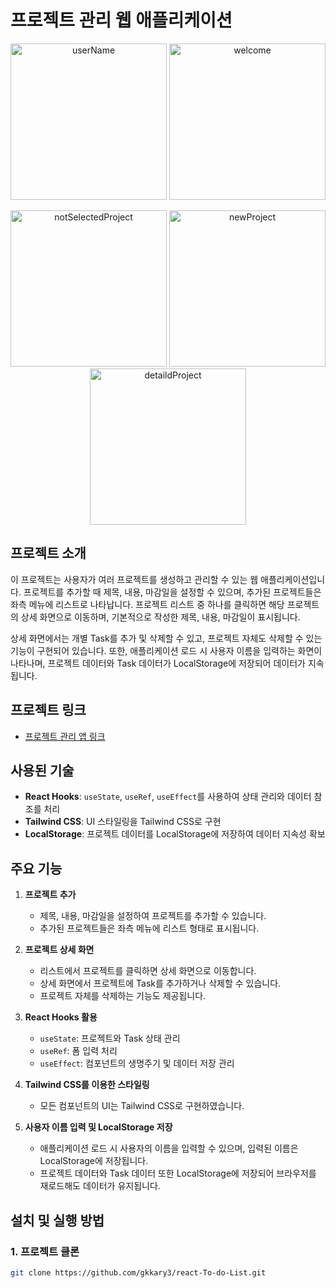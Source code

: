 # 프로젝트 관리 웹 애플리케이션

<p align="center">
  <img src="https://github.com/user-attachments/assets/2000ad33-dc30-4797-8b45-3635dd560cd4" alt="userName" width="250"/>
  <img src="https://github.com/user-attachments/assets/a92b7fe7-8bac-4db6-8d08-2a974208179f" alt="welcome" width="250"/>
</p>

<p align="center">
  <img src="https://github.com/user-attachments/assets/d385f845-5621-4b95-a13a-022eaa3e1789" alt="notSelectedProject" width="250"/>
  <img src="https://github.com/user-attachments/assets/653d67dc-4f9b-40dc-89c6-7bc6c45fd5d4" alt="newProject" width="250"/>
  <img src="https://github.com/user-attachments/assets/aa32994a-de9f-4d0e-ba6a-1e05f288f27b" alt="detaildProject" width="250"/>
</p>

## 프로젝트 소개
이 프로젝트는 사용자가 여러 프로젝트를 생성하고 관리할 수 있는 웹 애플리케이션입니다. 프로젝트를 추가할 때 제목, 내용, 마감일을 설정할 수 있으며, 추가된 프로젝트들은 좌측 메뉴에 리스트로 나타납니다. 프로젝트 리스트 중 하나를 클릭하면 해당 프로젝트의 상세 화면으로 이동하며, 기본적으로 작성한 제목, 내용, 마감일이 표시됩니다.

상세 화면에서는 개별 Task를 추가 및 삭제할 수 있고, 프로젝트 자체도 삭제할 수 있는 기능이 구현되어 있습니다. 또한, 애플리케이션 로드 시 사용자 이름을 입력하는 화면이 나타나며, 프로젝트 데이터와 Task 데이터가 LocalStorage에 저장되어 데이터가 지속됩니다.

## 프로젝트 링크
- [프로젝트 관리 앱 링크](https://gkkary3.github.io/react-To-do-List/)

## 사용된 기술

- **React Hooks**: `useState`, `useRef`, `useEffect`를 사용하여 상태 관리와 데이터 참조를 처리
- **Tailwind CSS**: UI 스타일링을 Tailwind CSS로 구현
- **LocalStorage**: 프로젝트 데이터를 LocalStorage에 저장하여 데이터 지속성 확보

## 주요 기능

1. **프로젝트 추가**  
   - 제목, 내용, 마감일을 설정하여 프로젝트를 추가할 수 있습니다.
   - 추가된 프로젝트들은 좌측 메뉴에 리스트 형태로 표시됩니다.

2. **프로젝트 상세 화면**  
   - 리스트에서 프로젝트를 클릭하면 상세 화면으로 이동합니다.
   - 상세 화면에서 프로젝트에 Task를 추가하거나 삭제할 수 있습니다.
   - 프로젝트 자체를 삭제하는 기능도 제공됩니다.

3. **React Hooks 활용**  
   - `useState`: 프로젝트와 Task 상태 관리
   - `useRef`: 폼 입력 처리
   - `useEffect`: 컴포넌트의 생명주기 및 데이터 저장 관리

4. **Tailwind CSS를 이용한 스타일링**  
   - 모든 컴포넌트의 UI는 Tailwind CSS로 구현하였습니다.

5. **사용자 이름 입력 및 LocalStorage 저장**  
   - 애플리케이션 로드 시 사용자의 이름을 입력할 수 있으며, 입력된 이름은 LocalStorage에 저장됩니다.
   - 프로젝트 데이터와 Task 데이터 또한 LocalStorage에 저장되어 브라우저를 재로드해도 데이터가 유지됩니다.

## 설치 및 실행 방법

### 1. 프로젝트 클론
```bash
git clone https://github.com/gkkary3/react-To-do-List.git
